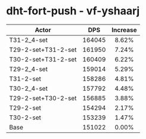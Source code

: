 # dht-fort-push - vf-yshaarj
| Actor | DPS | Increase |
|---|:---:|:---:|
|T31-2_4-set|164045|8.62%|
|T29-2-set+T31-2-set|161950|7.24%|
|T30-2-set+T31-2-set|160409|6.22%|
|T29-2_4-set|159014|5.29%|
|T31-2-set|158286|4.81%|
|T30-2_4-set|157792|4.48%|
|T29-2-set+T30-2-set|156885|3.88%|
|T29-2-set|154294|2.17%|
|T30-2-set|153239|1.47%|
|Base|151022|0.00%|
